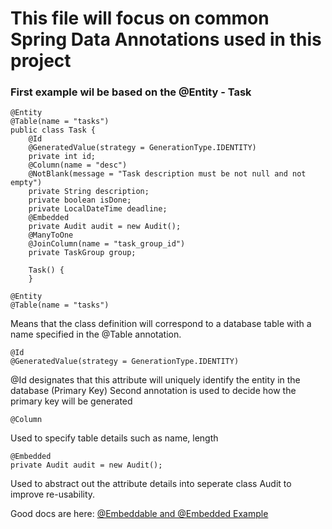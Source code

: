 # This file will focus on common Spring Data Annotations used in this project 
### First example wil be based on the @Entity - Task
```
@Entity
@Table(name = "tasks")
public class Task {
    @Id
    @GeneratedValue(strategy = GenerationType.IDENTITY)
    private int id;
    @Column(name = "desc")
    @NotBlank(message = "Task description must be not null and not empty")
    private String description;
    private boolean isDone;
    private LocalDateTime deadline;
    @Embedded
    private Audit audit = new Audit();
    @ManyToOne
    @JoinColumn(name = "task_group_id")
    private TaskGroup group;
    
    Task() {
    }
```
```
@Entity
@Table(name = "tasks")
```
Means that the class definition will correspond to a database table with a name specified in the @Table annotation.
```
@Id
@GeneratedValue(strategy = GenerationType.IDENTITY)
```
@Id designates that this attribute will uniquely identify the entity in the database (Primary Key)
Second annotation is used to decide how the primary key will be generated
```
@Column 
```
Used to specify table details such as name, length
```
@Embedded
private Audit audit = new Audit();
```
Used to abstract out the attribute details into seperate class Audit to improve re-usability. 

Good docs are here: [@Embeddable and @Embedded Example](https://www.callicoder.com/hibernate-spring-boot-jpa-embeddable-demo/)
